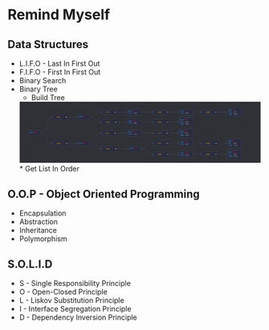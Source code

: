 # Remind Myself

## Data Structures 

- L.I.F.O - Last In First Out
- F.I.F.O - First In First Out 
- Binary Search
- Binary Tree
  * Build Tree
  <img src="/assets/tree.png">
  * Get List In Order

## O.O.P - Object Oriented Programming

- Encapsulation
- Abstraction
- Inheritance
- Polymorphism

## S.O.L.I.D

- S - Single Responsibility Principle
- O - Open-Closed Principle
- L - Liskov Substitution Principle
- I - Interface Segregation Principle
- D - Dependency Inversion Principle


